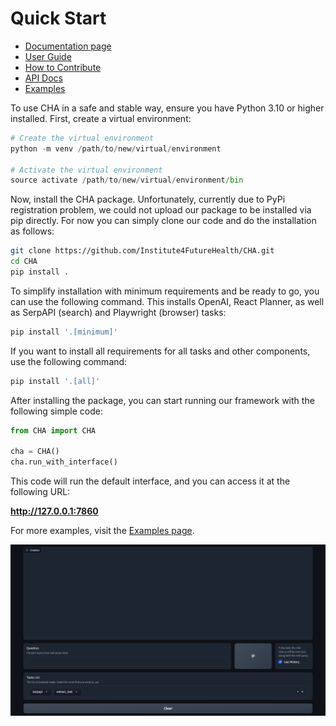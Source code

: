 Quick Start
===========
* [Documentation page](https://docs.opencha.com)
* [User Guide](https://docs.opencha.com/user_guide/index.html)
* [How to Contribute](https://docs.opencha.com/user_guide/contribute.html)
* [API Docs](https://docs.opencha.com/api/index.html)
* [Examples](https://docs.opencha.com/examples/index.html)

To use CHA in a safe and stable way, ensure you have Python 3.10 or higher installed. First, create a virtual environment:

```python
# Create the virtual environment
python -m venv /path/to/new/virtual/environment

# Activate the virtual environment
source activate /path/to/new/virtual/environment/bin
```

Now, install the CHA package. Unfortunately, currently due to PyPi registration problem, we could not upload our package to be
installed via pip directly. For now you can simply clone our code and do the installation as follows:

```bash
git clone https://github.com/Institute4FutureHealth/CHA.git
cd CHA
pip install .
```

To simplify installation with minimum requirements and be ready to go, you can use the following command. This installs OpenAI, React Planner, as well as SerpAPI (search) and Playwright (browser) tasks:

```bash
pip install '.[minimum]'
```

If you want to install all requirements for all tasks and other components, use the following command:

```bash
pip install '.[all]'
```

After installing the package, you can start running our framework with the following simple code:

```python
from CHA import CHA

cha = CHA()
cha.run_with_interface()
```

This code will run the default interface, and you can access it at the following URL:

**http://127.0.0.1:7860**

For more examples, visit the [Examples page](https://docs.opencha.com/examples/index.html).

![Alt Text](./docs/figs/Interface.png)

